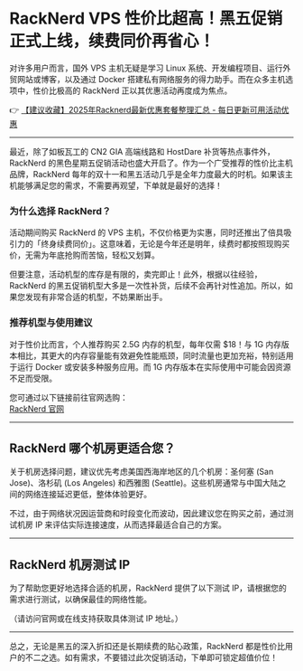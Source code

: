 # RackNerd VPS 性价比超高！黑五促销正式上线，续费同价再省心！

对许多用户而言，国外 VPS 主机无疑是学习 Linux 系统、开发编程项目、运行外贸网站或博客，以及通过 Docker 搭建私有网络服务的得力助手。而在众多主机选项中，性价比极高的 RackNerd 正以其优惠活动再度成为焦点。

👉 [【建议收藏】2025年Racknerd最新优惠套餐整理汇总 - 每日更新可用活动优惠](https://bit.ly/Rack_Nerd)

---

最近，除了如板瓦工的 CN2 GIA 高端线路和 HostDare 补货等热点事件外，RackNerd 的黑色星期五促销活动也盛大开启了。作为一个广受推荐的性价比主机品牌，RackNerd 每年的双十一和黑五活动几乎是全年力度最大的时机。如果该主机能够满足您的需求，不需要再观望，下单就是最好的选择！

### 为什么选择 RackNerd？

活动期间购买 RackNerd 的 VPS 主机，不仅价格更为实惠，同时还推出了倍具吸引力的「终身续费同价」。这意味着，无论是今年还是明年，续费时都按照现购买价，无需为年底抢购而苦恼，轻松又划算。

但要注意，活动机型的库存是有限的，卖完即止！此外，根据以往经验，RackNerd 的黑五促销机型大多是一次性补货，后续不会再针对性追加。所以，如果您发现有非常合适的机型，不妨果断出手。

### 推荐机型与使用建议

对于性价比而言，个人推荐购买 2.5G 内存的机型，每年仅需 $18！与 1G 内存版本相比，其更大的内存容量能有效避免性能瓶颈，同时流量也更加充裕，特别适用于运行 Docker 或安装多种服务应用。而 1G 内存版本在实际使用中可能会因资源不足而受限。

您可通过以下链接前往官网选购：  
[RackNerd 官网](https://bit.ly/Rack_Nerd)

---

## RackNerd 哪个机房更适合您？

关于机房选择问题，建议优先考虑美国西海岸地区的几个机房：圣何塞 (San Jose)、洛杉矶 (Los Angeles) 和西雅图 (Seattle)。这些机房通常与中国大陆之间的网络连接延迟更低，整体体验更好。

不过，由于网络状况因运营商和时段变化而波动，因此建议您在购买之前，通过测试机房 IP 来评估实际连接速度，从而选择最适合自己的方案。

---

## RackNerd 机房测试 IP

为了帮助您更好地选择合适的机房，RackNerd 提供了以下测试 IP，请根据您的需求进行测试，以确保最佳的网络性能。

（请访问官网或在线支持获取具体测试 IP 地址。）

---
总之，无论是黑五的深入折扣还是长期续费的贴心政策，RackNerd 都是性价比用户的不二之选。如有需求，不要错过此次促销活动，下单即可锁定超值价位！